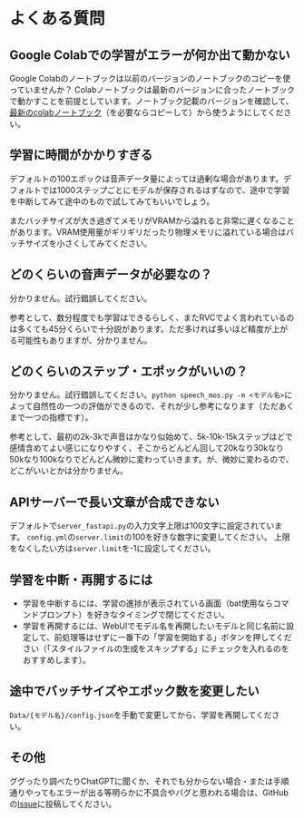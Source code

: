 # よくある質問

## Google Colabでの学習がエラーが何か出て動かない

Google Colabのノートブックは以前のバージョンのノートブックのコピーを使っていませんか？
Colabノートブックは最新のバージョンに合ったノートブックで動かすことを前提としています。ノートブック記載のバージョンを確認して、[最新のcolabノートブック](http://colab.research.google.com/github/litagin02/Style-Bert-VITS2/blob/master/colab.ipynb)（を必要ならコピーして）から使うようにしてください。

## 学習に時間がかかりすぎる

デフォルトの100エポックは音声データ量によっては過剰な場合があります。デフォルトでは1000ステップごとにモデルが保存されるはずなので、途中で学習を中断してみて途中のもので試してみてもいいでしょう。

またバッチサイズが大き過ぎてメモリがVRAMから溢れると非常に遅くなることがあります。VRAM使用量がギリギリだったり物理メモリに溢れている場合はバッチサイズを小さくしてみてください。

## どのくらいの音声データが必要なの？

分かりません。試行錯誤してください。

参考として、数分程度でも学習はできるらしく、またRVCでよく言われているのは多くても45分くらいで十分説があります。ただ多ければ多いほど精度が上がる可能性もありますが、分かりません。
<!-- OpenJTalkの間違ったトーンで大量のデータを学習すると間違ったトーンの入力でなければ正しい出力ができなくなるが、学習データの範囲内ならば高い性能を発揮する -->

## どのくらいのステップ・エポックがいいの？

分かりません。試行錯誤してください。`python speech_mos.py -m <モデル名>`によって自然性の一つの評価ができるので、それが少し参考になります（ただあくまで一つの指標です）。

参考として、最初の2k-3kで声音はかなり似始めて、5k-10k-15kステップほどで感情含めてよい感じになりやすく、そこからどんどん回して20kなり30kなり50kなり100kなりでどんどん微妙に変わっていきます。が、微妙に変わるので、どこがいいとかは分かりません。

## APIサーバーで長い文章が合成できない

デフォルトで`server_fastapi.py`の入力文字上限は100文字に設定されています。
`config.yml`の`server.limit`の100を好きな数字に変更してください。
上限をなくしたい方は`server.limit`を-1に設定してください。

## 学習を中断・再開するには

- 学習を中断するには、学習の進捗が表示されている画面（bat使用ならコマンドプロンプト）を好きなタイミングで閉じてください。
- 学習を再開するには、WebUIでモデル名を再開したいモデルと同じ名前に設定して、前処理等はせずに一番下の「学習を開始する」ボタンを押してください（「スタイルファイルの生成をスキップする」にチェックを入れるのをおすすめします）。

## 途中でバッチサイズやエポック数を変更したい

`Data/{モデル名}/config.json`を手動で変更してから、学習を再開してください。

## その他

ググったり調べたりChatGPTに聞くか、それでも分からない場合・または手順通りやってもエラーが出る等明らかに不具合やバグと思われる場合は、GitHubの[Issue](https://github.com/litagin02/Style-Bert-VITS2/issues)に投稿してください。
